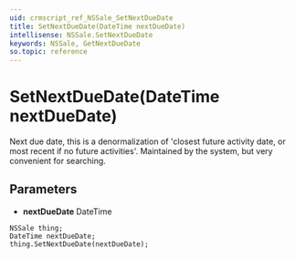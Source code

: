 ```yaml
---
uid: crmscript_ref_NSSale_SetNextDueDate
title: SetNextDueDate(DateTime nextDueDate)
intellisense: NSSale.SetNextDueDate
keywords: NSSale, GetNextDueDate
so.topic: reference
---
```


# SetNextDueDate(DateTime nextDueDate)

Next due date, this is a denormalization of 'closest future activity date, or most recent if no future activities'. Maintained by the system, but very convenient for searching.

## Parameters

* **nextDueDate** DateTime

```crmscript
NSSale thing;
DateTime nextDueDate;
thing.SetNextDueDate(nextDueDate);
```

